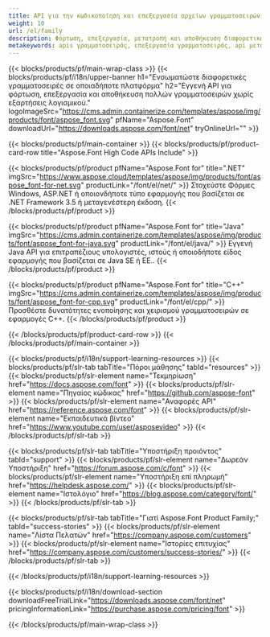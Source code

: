 ```yaml
---
title: API για την κωδικοποίηση και επεξεργασία αρχείων γραμματοσειρών
weight: 10
url: /el/family
description: Φόρτωση, επεξεργασία, μετατροπή και αποθήκευση διαφορετικών μορφών γραμματοσειράς σε οποιαδήποτε πλατφόρμα χωρίς άλλες εξαρτήσεις λογισμικού με λύσεις για .NET, C++ και Java
metakeywords: apis γραμματοσειράς, επεξεργασία γραμματοσειράς, api μετατροπής γραμματοσειράς
---
```


{{< blocks/products/pf/main-wrap-class >}}
{{< blocks/products/pf/i18n/upper-banner h1="Ενσωματώστε διαφορετικές γραμματοσειρές σε οποιαδήποτε πλατφόρμα" h2="Εγγενή API για φόρτωση, επεξεργασία και αποθήκευση πολλών γραμματοσειρών χωρίς εξαρτήσεις λογισμικού." logoImageSrc="https://cms.admin.containerize.com/templates/aspose/img/products/font/aspose_font.svg" pfName="Aspose.Font" downloadUrl="https://downloads.aspose.com/font/net" tryOnlineUrl="" >}}

{{< blocks/products/pf/main-container >}}
{{< blocks/products/pf/product-card-row title="Aspose.Font High Code APIs Include" >}}

{{< blocks/products/pf/product pfName="Aspose.Font for" title=".NET" imgSrc="https://www.aspose.cloud/templates/aspose/img/products/font/aspose_font-for-net.svg" productLink="/font/el/net/" >}}
Στοχεύστε Φόρμες Windows, ASP.NET ή οποιονδήποτε τύπο εφαρμογής που βασίζεται σε .NET Framework 3.5 ή μεταγενέστερη έκδοση.
{{< /blocks/products/pf/product >}}

{{< blocks/products/pf/product pfName="Aspose.Font for" title="Java" imgSrc="https://cms.admin.containerize.com/templates/aspose/img/products/font/aspose_font-for-java.svg" productLink="/font/el/java/" >}}
Εγγενή Java API για επιτραπέζιους υπολογιστές, ιστούς ή οποιοδήποτε είδος εφαρμογής που βασίζεται σε Java SE ή EE..
{{< /blocks/products/pf/product >}}

{{< blocks/products/pf/product pfName="Aspose.Font for" title="C++" imgSrc="https://cms.admin.containerize.com/templates/aspose/img/products/font/aspose_font-for-cpp.svg" productLink="/font/el/cpp/" >}}
Προσθέστε δυνατότητες ενοποίησης και χειρισμού γραμματοσειρών σε εφαρμογές C++.
{{< /blocks/products/pf/product >}}

{{< /blocks/products/pf/product-card-row >}}
{{< /blocks/products/pf/main-container >}}

{{< blocks/products/pf/i18n/support-learning-resources >}}
{{< blocks/products/pf/slr-tab tabTitle="Πόροι μάθησης" tabId="resources" >}}
{{< blocks/products/pf/slr-element name="Τεκμηρίωση" href="https://docs.aspose.com/font" >}}
{{< blocks/products/pf/slr-element name="Πηγαίος κώδικας" href="https://github.com/aspose-font" >}}
{{< blocks/products/pf/slr-element name="Αναφορές API" href="https://reference.aspose.com/font" >}}
{{< blocks/products/pf/slr-element name="Εκπαιδευτικά βίντεο" href="https://www.youtube.com/user/asposevideo" >}}
{{< /blocks/products/pf/slr-tab >}}

{{< blocks/products/pf/slr-tab tabTitle="Υποστήριξη προιόντος" tabId="support" >}}
{{< blocks/products/pf/slr-element name="Δωρεάν Υποστήριξη" href="https://forum.aspose.com/c/font" >}}
{{< blocks/products/pf/slr-element name="Υποστήριξη επί πληρωμή" href="https://helpdesk.aspose.com/" >}}
{{< blocks/products/pf/slr-element name="Ιστολόγιο" href="https://blog.aspose.com/category/font/" >}}
{{< /blocks/products/pf/slr-tab >}}

{{< blocks/products/pf/slr-tab tabTitle="Γιατί Aspose.Font Product Family;" tabId="success-stories" >}}
{{< blocks/products/pf/slr-element name="Λίστα Πελατών" href="https://company.aspose.com/customers" >}}
{{< blocks/products/pf/slr-element name="Ιστορίες επιτυχίας" href="https://company.aspose.com/customers/success-stories/" >}}
{{< /blocks/products/pf/slr-tab >}}

{{< /blocks/products/pf/i18n/support-learning-resources >}}

{{< blocks/products/pf/i18n/download-section downloadFreeTrialLink="https://downloads.aspose.com/font/net" pricingInformationLink="https://purchase.aspose.com/pricing/font" >}}

{{< /blocks/products/pf/main-wrap-class >}}